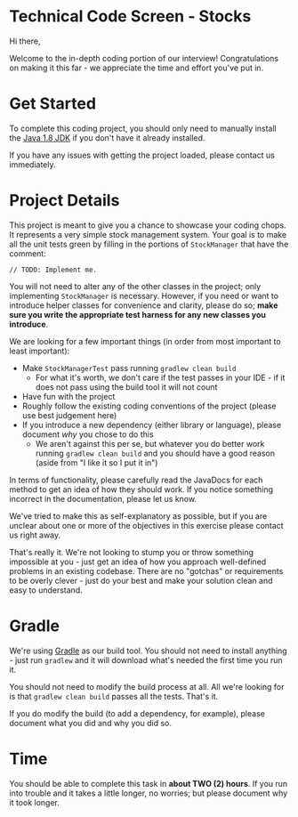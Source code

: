 Technical Code Screen - Stocks
============
Hi there,

Welcome to the in-depth coding portion of our interview! Congratulations on making it this far - we appreciate the time and effort you've put in.

Get Started
============
To complete this coding project, you should only need to manually install the [Java 1.8 JDK](http://www.oracle.com/technetwork/java/javase/downloads/jdk8-downloads-2133151.html) if you don't have it already installed.

If you have any issues with getting the project loaded, please contact us immediately.

Project Details
============
This project is meant to give you a chance to showcase your coding chops. It represents a very simple stock management system. Your goal is to make all the unit tests green
by filling in the portions of `StockManager` that have the comment:

`// TODO: Implement me.`

You will not need to alter any of the other classes in the project; only implementing `StockManager` is necessary. However, if you need or want to introduce helper classes for convenience and clarity, please do so; **make sure you write the appropriate test harness for any new classes you introduce**.

We are looking for a few important things (in order from most important to least important):

* Make `StockManagerTest` pass running `gradlew clean build`
  * For what it's worth, we don't care if the test passes in your IDE - if it does not pass using the build tool it will not count
* Have fun with the project
* Roughly follow the existing coding conventions of the project (please use best judgement here)
* If you introduce a new dependency (either library or language), please document *why* you chose to do this
  * We aren't against this per se, but whatever you do better work running `gradlew clean build` and you should have a good reason (aside from "I like it so I put it in")

In terms of functionality, please carefully read the JavaDocs for each method to get an idea of how they should work. If you notice something incorrect in the documentation, please let us know.

We've tried to make this as self-explanatory as possible, but if you are unclear about one or more of the objectives in this exercise please contact us right away.

That's really it. We're not looking to stump you or throw something impossible at you - just get an idea of how you approach well-defined problems in an existing codebase. There are no "gotchas" or requirements to be overly clever - just do your best and make your solution clean and easy to understand.

Gradle
============
We're using [Gradle](http://gradle.org) as our build tool. You should not need to install anything - just run `gradlew` and it will download what's needed the first time you run it.

You should not need to modify the build process at all. All we're looking for is that `gradlew clean build` passes all the tests. That's it.

If you do modify the build (to add a dependency, for example), please document what you did and why you did so.

Time
============
You should be able to complete this task in **about TWO (2) hours**. If you run into trouble and it takes a little longer, no worries; but please document why it took longer.